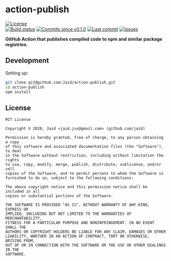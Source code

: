 # action-publish


<a href="https://raw.githubusercontent.com/Jaid/action-publish/master/license.txt"><img src="https://img.shields.io/github/license/Jaid/action-publish?style=flat-square" alt="License"/></a>  
<a href="https://actions-badge.atrox.dev/Jaid/action-publish/goto"><img src="https://img.shields.io/endpoint.svg?style=flat-square&url=https%3A%2F%2Factions-badge.atrox.dev%2FJaid%2Faction-publish%2Fbadge" alt="Build status"/></a> <a href="https://github.com/Jaid/action-publish/commits"><img src="https://img.shields.io/github/commits-since/Jaid/action-publish/v0.1.0?style=flat-square&logo=github" alt="Commits since v0.1.0"/></a> <a href="https://github.com/Jaid/action-publish/commits"><img src="https://img.shields.io/github/last-commit/Jaid/action-publish?style=flat-square&logo=github" alt="Last commit"/></a> <a href="https://github.com/Jaid/action-publish/issues"><img src="https://img.shields.io/github/issues/Jaid/action-publish?style=flat-square&logo=github" alt="Issues"/></a>  

**GitHub Action that publishes compiled code to npm and similar package registries.**























## Development



Setting up:
```bash
git clone git@github.com:Jaid/action-publish.git
cd action-publish
npm install
```


## License
```text
MIT License

Copyright © 2020, Jaid <jaid.jsx@gmail.com> (github.com/jaid)

Permission is hereby granted, free of charge, to any person obtaining a copy
of this software and associated documentation files (the "Software"), to deal
in the Software without restriction, including without limitation the rights
to use, copy, modify, merge, publish, distribute, sublicense, and/or sell
copies of the Software, and to permit persons to whom the Software is
furnished to do so, subject to the following conditions:

The above copyright notice and this permission notice shall be included in all
copies or substantial portions of the Software.

THE SOFTWARE IS PROVIDED "AS IS", WITHOUT WARRANTY OF ANY KIND, EXPRESS OR
IMPLIED, INCLUDING BUT NOT LIMITED TO THE WARRANTIES OF MERCHANTABILITY,
FITNESS FOR A PARTICULAR PURPOSE AND NONINFRINGEMENT. IN NO EVENT SHALL THE
AUTHORS OR COPYRIGHT HOLDERS BE LIABLE FOR ANY CLAIM, DAMAGES OR OTHER
LIABILITY, WHETHER IN AN ACTION OF CONTRACT, TORT OR OTHERWISE, ARISING FROM,
OUT OF OR IN CONNECTION WITH THE SOFTWARE OR THE USE OR OTHER DEALINGS IN THE
SOFTWARE.
```
